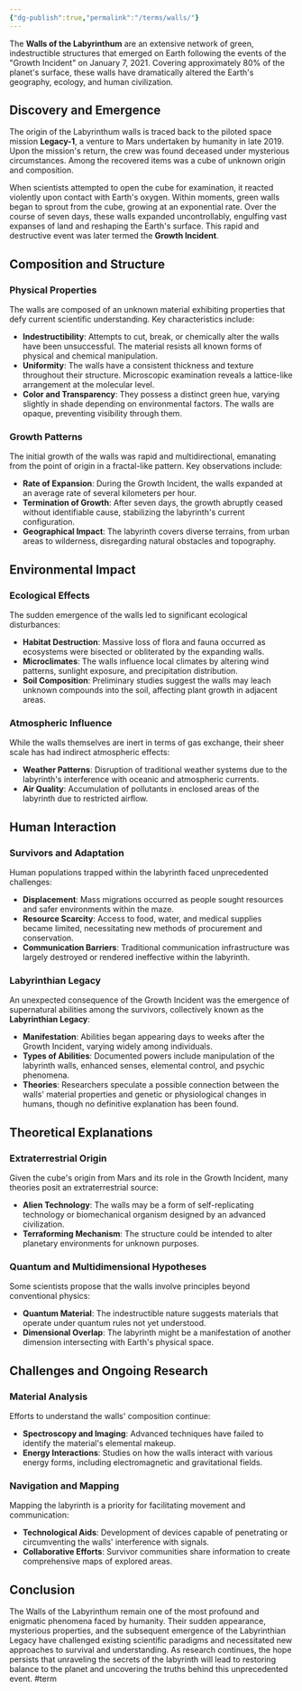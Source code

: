 ```yaml
---
{"dg-publish":true,"permalink":"/terms/walls/"}
---
```


The **Walls of the Labyrinthum** are an extensive network of green, indestructible structures that emerged on Earth following the events of the "Growth Incident" on January 7, 2021. Covering approximately 80% of the planet's surface, these walls have dramatically altered the Earth's geography, ecology, and human civilization.

## Discovery and Emergence

The origin of the Labyrinthum walls is traced back to the piloted space mission **Legacy-1**, a venture to Mars undertaken by humanity in late 2019. Upon the mission's return, the crew was found deceased under mysterious circumstances. Among the recovered items was a cube of unknown origin and composition.

When scientists attempted to open the cube for examination, it reacted violently upon contact with Earth's oxygen. Within moments, green walls began to sprout from the cube, growing at an exponential rate. Over the course of seven days, these walls expanded uncontrollably, engulfing vast expanses of land and reshaping the Earth's surface. This rapid and destructive event was later termed the **Growth Incident**.

## Composition and Structure

### Physical Properties

The walls are composed of an unknown material exhibiting properties that defy current scientific understanding. Key characteristics include:

- **Indestructibility**: Attempts to cut, break, or chemically alter the walls have been unsuccessful. The material resists all known forms of physical and chemical manipulation.
- **Uniformity**: The walls have a consistent thickness and texture throughout their structure. Microscopic examination reveals a lattice-like arrangement at the molecular level.
- **Color and Transparency**: They possess a distinct green hue, varying slightly in shade depending on environmental factors. The walls are opaque, preventing visibility through them.

### Growth Patterns

The initial growth of the walls was rapid and multidirectional, emanating from the point of origin in a fractal-like pattern. Key observations include:

- **Rate of Expansion**: During the Growth Incident, the walls expanded at an average rate of several kilometers per hour.
- **Termination of Growth**: After seven days, the growth abruptly ceased without identifiable cause, stabilizing the labyrinth's current configuration.
- **Geographical Impact**: The labyrinth covers diverse terrains, from urban areas to wilderness, disregarding natural obstacles and topography.

## Environmental Impact

### Ecological Effects

The sudden emergence of the walls led to significant ecological disturbances:

- **Habitat Destruction**: Massive loss of flora and fauna occurred as ecosystems were bisected or obliterated by the expanding walls.
- **Microclimates**: The walls influence local climates by altering wind patterns, sunlight exposure, and precipitation distribution.
- **Soil Composition**: Preliminary studies suggest the walls may leach unknown compounds into the soil, affecting plant growth in adjacent areas.

### Atmospheric Influence

While the walls themselves are inert in terms of gas exchange, their sheer scale has had indirect atmospheric effects:

- **Weather Patterns**: Disruption of traditional weather systems due to the labyrinth's interference with oceanic and atmospheric currents.
- **Air Quality**: Accumulation of pollutants in enclosed areas of the labyrinth due to restricted airflow.

## Human Interaction

### Survivors and Adaptation

Human populations trapped within the labyrinth faced unprecedented challenges:

- **Displacement**: Mass migrations occurred as people sought resources and safer environments within the maze.
- **Resource Scarcity**: Access to food, water, and medical supplies became limited, necessitating new methods of procurement and conservation.
- **Communication Barriers**: Traditional communication infrastructure was largely destroyed or rendered ineffective within the labyrinth.

### Labyrinthian Legacy

An unexpected consequence of the Growth Incident was the emergence of supernatural abilities among the survivors, collectively known as the **Labyrinthian Legacy**:

- **Manifestation**: Abilities began appearing days to weeks after the Growth Incident, varying widely among individuals.
- **Types of Abilities**: Documented powers include manipulation of the labyrinth walls, enhanced senses, elemental control, and psychic phenomena.
- **Theories**: Researchers speculate a possible connection between the walls' material properties and genetic or physiological changes in humans, though no definitive explanation has been found.

## Theoretical Explanations

### Extraterrestrial Origin

Given the cube's origin from Mars and its role in the Growth Incident, many theories posit an extraterrestrial source:

- **Alien Technology**: The walls may be a form of self-replicating technology or biomechanical organism designed by an advanced civilization.
- **Terraforming Mechanism**: The structure could be intended to alter planetary environments for unknown purposes.

### Quantum and Multidimensional Hypotheses

Some scientists propose that the walls involve principles beyond conventional physics:

- **Quantum Material**: The indestructible nature suggests materials that operate under quantum rules not yet understood.
- **Dimensional Overlap**: The labyrinth might be a manifestation of another dimension intersecting with Earth's physical space.

## Challenges and Ongoing Research

### Material Analysis

Efforts to understand the walls' composition continue:

- **Spectroscopy and Imaging**: Advanced techniques have failed to identify the material's elemental makeup.
- **Energy Interactions**: Studies on how the walls interact with various energy forms, including electromagnetic and gravitational fields.

### Navigation and Mapping

Mapping the labyrinth is a priority for facilitating movement and communication:

- **Technological Aids**: Development of devices capable of penetrating or circumventing the walls' interference with signals.
- **Collaborative Efforts**: Survivor communities share information to create comprehensive maps of explored areas.

## Conclusion

The Walls of the Labyrinthum remain one of the most profound and enigmatic phenomena faced by humanity. Their sudden appearance, mysterious properties, and the subsequent emergence of the Labyrinthian Legacy have challenged existing scientific paradigms and necessitated new approaches to survival and understanding. As research continues, the hope persists that unraveling the secrets of the labyrinth will lead to restoring balance to the planet and uncovering the truths behind this unprecedented event.
#term 